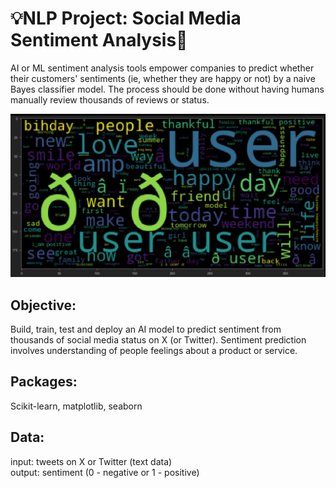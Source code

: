 # 💡NLP Project: Social Media Sentiment Analysis💬
AI or ML sentiment analysis tools empower companies to predict whether their customers' sentiments (ie, whether they are happy or not) by a naive Bayes classifier model. 
The process should be done without having humans manually review thousands of reviews or status. 

![](images/worldcloud.png)

## Objective:
Build, train, test and deploy an AI model to predict sentiment from thousands of social media status on X (or Twitter). 
Sentiment prediction involves understanding of people feelings about a product or service. 

## Packages:
Scikit-learn, matplotlib, seaborn

## Data:
input: tweets on X or Twitter (text data) <br>
output: sentiment (0 - negative or 1 - positive)
